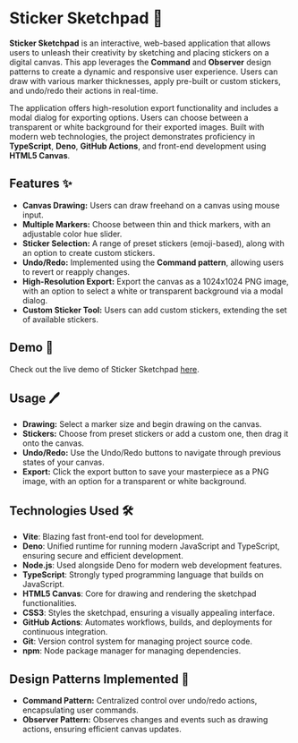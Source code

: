 # Sticker Sketchpad 🎨

**Sticker Sketchpad** is an interactive, web-based application that allows users to unleash their creativity by sketching and placing stickers on a digital canvas. This app leverages the **Command** and **Observer** design patterns to create a dynamic and responsive user experience. Users can draw with various marker thicknesses, apply pre-built or custom stickers, and undo/redo their actions in real-time.

The application offers high-resolution export functionality and includes a modal dialog for exporting options. Users can choose between a transparent or white background for their exported images. Built with modern web technologies, the project demonstrates proficiency in **TypeScript**, **Deno**, **GitHub Actions**, and front-end development using **HTML5 Canvas**.

## Features ✨

- **Canvas Drawing:** Users can draw freehand on a canvas using mouse input.
- **Multiple Markers:** Choose between thin and thick markers, with an adjustable color hue slider.
- **Sticker Selection:** A range of preset stickers (emoji-based), along with an option to create custom stickers.
- **Undo/Redo:** Implemented using the **Command pattern**, allowing users to revert or reapply changes.
- **High-Resolution Export:** Export the canvas as a 1024x1024 PNG image, with an option to select a white or transparent background via a modal dialog.
- **Custom Sticker Tool:** Users can add custom stickers, extending the set of available stickers.

## Demo 🎥

Check out the live demo of Sticker Sketchpad [here](#).

## Usage 🖊️

- **Drawing:** Select a marker size and begin drawing on the canvas.
- **Stickers:** Choose from preset stickers or add a custom one, then drag it onto the canvas.
- **Undo/Redo:** Use the Undo/Redo buttons to navigate through previous states of your canvas.
- **Export:** Click the export button to save your masterpiece as a PNG image, with an option for a transparent or white background.

## Technologies Used 🛠️

- **Vite**: Blazing fast front-end tool for development.
- **Deno**: Unified runtime for running modern JavaScript and TypeScript, ensuring secure and efficient development.
- **Node.js**: Used alongside Deno for modern web development features.
- **TypeScript**: Strongly typed programming language that builds on JavaScript.
- **HTML5 Canvas**: Core for drawing and rendering the sketchpad functionalities.
- **CSS3**: Styles the sketchpad, ensuring a visually appealing interface.
- **GitHub Actions**: Automates workflows, builds, and deployments for continuous integration.
- **Git**: Version control system for managing project source code.
- **npm**: Node package manager for managing dependencies.

## Design Patterns Implemented 🧠

- **Command Pattern:** Centralized control over undo/redo actions, encapsulating user commands.
- **Observer Pattern:** Observes changes and events such as drawing actions, ensuring efficient canvas updates.